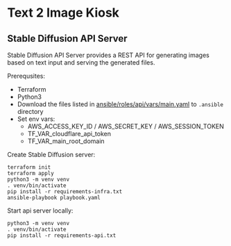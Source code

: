 # Text 2 Image Kiosk

## Stable Diffusion API Server 

Stable Diffusion API Server provides a REST API for generating images based on text input and
serving the generated files.

Prerequsites:

* Terraform
* Python3
* Download the files listed in [ansible/roles/api/vars/main.yaml](ansible/roles/api/vars/main.yaml) to `.ansible` directory
* Set env vars:
  * AWS_ACCESS_KEY_ID / AWS_SECRET_KEY / AWS_SESSION_TOKEN
  * TF_VAR_cloudflare_api_token
  * TF_VAR_main_root_domain

Create Stable Diffusion server:

```
terraform init
terraform apply
python3 -m venv venv
. venv/bin/activate
pip install -r requirements-infra.txt
ansible-playbook playbook.yaml
```

Start api server locally:

```
python3 -m venv venv
. venv/bin/activate
pip install -r requirements-api.txt

```